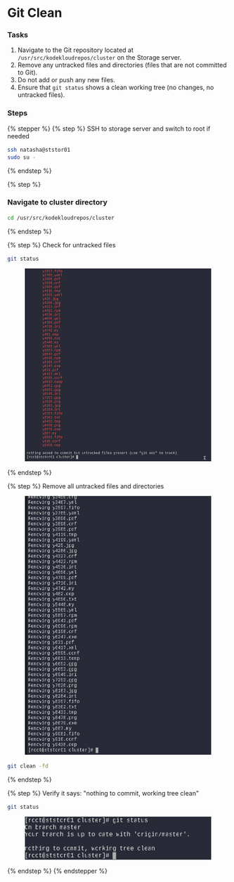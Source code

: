 # Git Clean

### Tasks&#x20;

1. Navigate to the Git repository located at `/usr/src/kodekloudrepos/cluster` on the Storage server.
2. Remove any untracked files and directories (files that are not committed to Git).
3. Do not add or push any new files.
4. Ensure that `git status` shows a clean working tree (no changes, no untracked files).

### Steps

{% stepper %}
{% step %}
SSH to storage server and switch to root if needed

```bash
ssh natasha@ststor01
sudo su -
```
{% endstep %}

{% step %}
### Navigate to cluster directory

```bash
cd /usr/src/kodekloudrepos/cluster
```
{% endstep %}

{% step %}
Check for untracked files

```bash
git status
```

<figure><img src="../.gitbook/assets/image.png" alt=""><figcaption></figcaption></figure>
{% endstep %}

{% step %}
Remove all untracked files and directories

<figure><img src="../.gitbook/assets/image (1).png" alt=""><figcaption></figcaption></figure>

```bash
git clean -fd
```
{% endstep %}

{% step %}
Verify it says: "nothing to commit, working tree clean"

```bash
git status
```

<figure><img src="../.gitbook/assets/image (2).png" alt=""><figcaption></figcaption></figure>
{% endstep %}
{% endstepper %}
